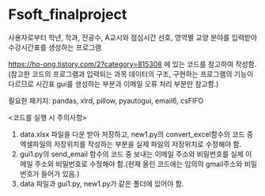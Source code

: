 # Fsoft_finalproject
사용자로부터 학년, 학과, 전공수, A교시와 점심시간 선호, 영역별 교양 분야를 입력받아 수강시간표를 생성하는 프로그램

https://ho-ong.tistory.com/2?category=815308 에 있는 코드를 참고하여 작성함.
(참고한 코드의 프로그램과 입력되는 과목 데이터의 구조, 구현하는 프로그램의 기능이 다르므로 시간표 gui를 생성하는 부분과 이메일 오류 처리 부분만 참고함.)

필요한 패키지: pandas, xlrd, pillow, pyautogui, email6, csFIFO

<코드를 실행 시 주의사항>
1. data.xlsx 파일을 다운 받아 저장하고, new1.py의 convert_excel함수의 코드 중 엑셀파일의 저장위치를 작성하는 부분을 실제 파일의 저장위치로 수정해야 함.
2. gui1.py의 send_email 함수의 코드 중 보내는 이메일 주소와 비밀번호를 실제 이메일 주소와 비밀번호로 수정해야 함.(현재 올린 코드에는 임의의 gmail주소와 비밀번호가 들어가 있음.)
3. data 파일과 gui1.py, new1.py가 같은 폴더에 있어야 함.
